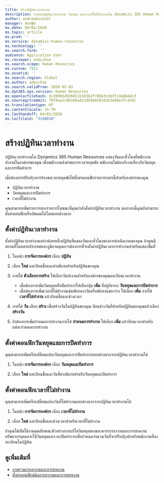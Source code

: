 ```yaml
---
title: สร้างปฏิทินเวลาทำงาน
description: กำหนดปฏิทินเวลาทำงาน วันหยุด และเวลาที่ไม่ได้ทำงานใน Dynamics 365 Human Resources
author: andreabichsel
manager: AnnBe
ms.date: 04/01/2020
ms.topic: article
ms.prod: ''
ms.service: dynamics-human-resources
ms.technology: ''
ms.search.form: ''
audience: Application User
ms.reviewer: anbichse
ms.search.scope: Human Resources
ms.custom: 7521
ms.assetid: ''
ms.search.region: Global
ms.author: anbichse
ms.search.validFrom: 2020-02-03
ms.dyn365.ops.version: Human Resources
ms.openlocfilehash: dc209b62836011b18362f78b63cdd3fcda884dc3
ms.sourcegitcommit: 79f8aa2c0b166a423db9b8503da53e96e3fc43dc
ms.translationtype: HT
ms.contentlocale: th-TH
ms.lasthandoff: 04/01/2020
ms.locfileid: "3198038"
---
```

# <a name="create-a-working-time-calendar"></a>สร้างปฏิทินเวลาทำงาน

ปฏิทินเวลาทำงานใน Dynamics 365 Human Resources แสดงวันและชั่วโมงที่พนักงานทำงานในองค์กรของคุณ เมื่อพนักงานส่งคำขอการเวลาหยุดพัก พนักงานไม่ต้องกังวลเกี่ยวกับวันหยุดและการปิดทำการ

เมื่อต้องการปรับปรุงการร้องขอเวลาหยุดพักให้ตั้งค่าคอนฟิกรายการเหล่านี้สำหรับองค์กรของคุณ

- ปฏิทินเวลาทำงาน
- วันหยุดและการปิดทำการ
- เวลาที่ไม่ทำงาน

คุณสามารถเพิ่มรายการสองรายการในขณะที่คุณกำลังตั้งค่าปฏิทินเวลาทำงาน นอกจากนี้คุณยังสามารถตั้งค่าคอนฟิกหรืออัพเดตได้โดยแยกต่างหาก

## <a name="set-up-a-working-time-calendar"></a>ตั้งค่าปฏิทินเวลาทำงาน

ตั้งค่าปฏิทินเวลาทำงานอย่างน้อยหนึ่งปฏิทินที่แสดงวันและชั่วโมงของการดำเนินงานของคุณ ถ้าคุณมีสถานที่ในหลายประเทศและภูมิภาคคุณอาจต้องการที่จะตั้งค่าปฏิทินเวลาการทำงานสำหรับแต่ละพื้นที่

1. ในหน้า **การจัดการองค์กร** เลือก **ปฏิทิน**

2. เลือก **ใหม่** และป้อนชื่อและคำอธิบายสำหรับปฏิทินของคุณ

3. ภายใต้ **ตัวเลือกการสร้าง** ให้เลือกวันทำงานสำหรับองค์กรของคุณและป้อนเวลาทำงาน 
   - เมื่อต้องการเพิ่มวันหยุดหรือปิดทำการให้เลือกปุ่ม **เพิ่ม** ที่อยู่ถัดจาก **วันหยุดและการปิดทำการ**
   - เมื่อต้องการเพิ่มเวลาที่ไม่ทำงานเช่นพักกลางวันหรือพักทานของว่าง ให้เลือก **เพิ่ม** ภายใต้ **เวลาที่ไม่ทำงาน** แล้วป้อนชื่อและช่วงเวลา

4. ภายใต้ **วัน** เลือก **สร้าง** เพื่อสร้างวันในปฏิทินของคุณ ป้อนช่วงวันที่สำหรับปฏิทินของคุณแล้วเลือก **สร้างวัน**

5. ถ้าต้องการเพิ่มกำหนดการทำงานภายใต้ **กำหนดการทำงาน** ให้เลือก **เพิ่ม** แล้วป้อนเวลาสำหรับแต่ละกำหนดการทำงาน

## <a name="configure-holidays-and-closures"></a>ตั้งค่าคอนฟิกวันหยุดและการปิดทำการ

คุณสามารถเพิ่มหรือเปลี่ยนแปลงวันหยุดและการปิดทำการแยกต่างหากจากปฏิทินเวลาทำงานได้

1. ในหน้า **การจัดการองค์กร** เลือก **วันหยุดและปิดทำการ**

2. เลือก **ใหม่** และป้อนชื่อและวันที่คำอธิบายสำหรับวันหยุดและปิดทำการ

## <a name="configure-non-work-time"></a>ตั้งค่าคอนฟิกเวลาที่ไม่ทำงาน

คุณสามารถเพิ่มหรือเปลี่ยนแปลงวันที่ไม่ทำงานแยกต่างหากจากปฏิทินเวลาทำงานได้

1. ในหน้า **การจัดการองค์กร** เลือก **เวลาที่ไม่ทำงาน**

2. เลือก **ใหม่** และป้อนชื่อและช่วงเวลาสำหรับเวลาที่ไม่ทำงาน

ถ้าคุณได้เปิดใช้งานคุณลักษณะตัวอย่างการแก้ไขวันหยุดของธนาคารการลางานและการขาดงาน ทรัพยากรบุคคลจะใช้วันหยุดและเวลาปิดทำการเพื่อกำหนดจำนวนวันที่จะปรับปรุงสำหรับพนักงานที่ลงทะเบียนในปฏิทิน

## <a name="see-also"></a>ดูเพิ่มเติมที่

- [ภาพรวมการลางานและการขาดงาน](hr-leave-and-absence-overview.md)
- [ตั้งค่าคอนฟิกชนิดการลางานและการหยุดงาน](hr-leave-and-absence-types.md)
